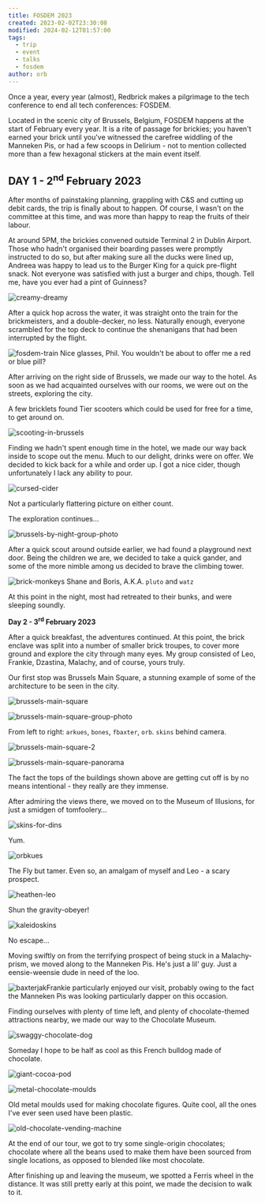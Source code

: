 ```yaml
---
title: FOSDEM 2023
created: 2023-02-02T23:30:08
modified: 2024-02-12T01:57:00
tags:
  - trip
  - event
  - talks
  - fosdem
author: orb
---
```


Once a year, every year (almost), Redbrick makes a pilgrimage to the tech conference to end all tech conferences: FOSDEM.

Located in the scenic city of Brussels, Belgium, FOSDEM happens at the start of February every year. It is a rite of passage for brickies; you haven't earned your brick until you've witnessed the carefree widdling of the Manneken Pis, or had a few scoops in Delirium - not to mention collected more than a few hexagonal stickers at the main event itself.

## DAY 1 - 2<sup>nd</sup> February 2023

After months of painstaking planning, grappling with C&S and cutting up debit cards, the trip is finally about to happen. Of course, I wasn't on the committee at this time, and was more than happy to reap the fruits of their labour. 

At around 5PM, the brickies convened outside Terminal 2 in Dublin Airport. Those who hadn't organised their boarding passes were promptly instructed to do so, but after making sure all the ducks were lined up, Andreea was happy to lead us to the Burger King for a quick pre-flight snack. Not everyone was satisfied with just a burger and chips, though. Tell me, have you ever had a pint of Guinness?

![creamy-dreamy](../res/creamy-dreamy.jpg)

After a quick hop across the water, it was straight onto the train for the brickmeisters, and a double-decker, no less. Naturally enough, everyone scrambled for the top deck to continue the shenanigans that had been interrupted by the flight.

![fosdem-train](../res/fosdem-train.jpg)
Nice glasses, Phil. You wouldn't be about to offer me a red or blue pill?

After arriving on the right side of Brussels, we made our way to the hotel. As soon as we had acquainted ourselves with our rooms, we were out on the streets, exploring the city. 

A few bricklets found Tier scooters which could be used for free for a time, to get around on.

![scooting-in-brussels](../res/brussels-scooting.jpg)

Finding we hadn't spent enough time in the hotel, we made our way back inside to scope out the menu. Much to our delight, drinks were on offer. We decided to kick back for a while and order up. I got a nice cider, though unfortunately I lack any ability to pour.

![cursed-cider](../res/cursed-cider.jpg)

Not a particularly flattering picture on either count.

The exploration continues…

![brussels-by-night-group-photo](../res/brussels-by-night-group-photo.jpg)

After a quick scout around outside earlier, we had found a playground next door. Being the children we are, we decided to take a quick gander, and some of the more nimble among us decided to brave the climbing tower.

![brick-monkeys](../res/brick-monkeys.JPG) Shane and Boris, A.K.A. `pluto` and `watz`

At this point in the night, most had retreated to their bunks, and were sleeping soundly.

**Day 2 - 3<sup>rd</sup> February 2023**

After a quick breakfast, the adventures continued. At this point, the brick enclave was split into a number of smaller brick troupes, to cover more ground and explore the city through many eyes. My group consisted of Leo, Frankie, Dzastina, Malachy, and of course, yours truly.

Our first stop was Brussels Main Square, a stunning example of some of the architecture to be seen in the city. 

![brussels-main-square](../res/brussels-main-square.jpg)

![brussels-main-square-group-photo](../res/brussels-main-square-group-photo.jpg)

From left to right: `arkues`, `bones`, `fbaxter`, `orb`.  `skins` behind camera.

![brussels-main-square-2](../res/brussels-main-square-2.jpg)

![brussels-main-square-panorama](../res/brussels-main-square-panorama.jpg)

The fact the tops of the buildings shown above are getting cut off is by no means intentional - they really are they immense.

After admiring the views there, we moved on to the Museum of Illusions, for just a smidgen of tomfoolery…

![skins-for-dins](../res/skins-for-dins.jpg)

Yum.

![orbkues](../res/orbkues.jpg)

The Fly but tamer. Even so, an amalgam of myself and Leo - a scary prospect.

![heathen-leo](../res/heathen-arkues.jpg)

Shun the gravity-obeyer!

![kaleidoskins](../res/kaleidoskins.jpg)

No escape…

Moving swiftly on from the terrifying prospect of being stuck in a Malachy-prism, we moved along to the Manneken Pis. He's just a lil' guy. Just a eensie-weensie dude in need of the loo.

![baxterjak](../res/baxjak.jpg)Frankie particularly enjoyed our visit, probably owing to the fact the Manneken Pis was looking particularly dapper on this occasion. 

Finding ourselves with plenty of time left, and plenty of chocolate-themed attractions nearby, we made our way to the Chocolate Museum.

![swaggy-chocolate-dog](../res/chocolate-bulldog-swag.jpg)

Someday I hope to be half as cool as this French bulldog made of chocolate.

![giant-cocoa-pod](../res/cocoa-living.jpg)

![metal-chocolate-moulds](../res/metal-chocolate-moulds.jpg)

Old metal moulds used for making chocolate figures. Quite cool, all the ones I've ever seen used have been plastic.

![old-chocolate-vending-machine](../res/chocolate-vending-machine.jpg)

At the end of our tour, we got to try some single-origin chocolates; chocolate where all the beans used to make them have been sourced from single locations, as opposed to blended like most chocolate. 

After finishing up and leaving the museum, we spotted a Ferris wheel in the distance. It was still pretty early at this point, we made the decision to walk to it. 
